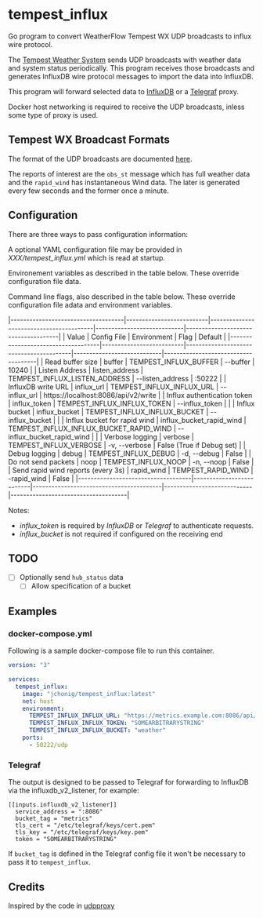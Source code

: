 # tempest_influx

Go program to convert WeatherFlow Tempest WX UDP broadcasts to influx
wire protocol.

The [Tempest Weather
System](https://shop.weatherflow.com/products/tempest) sends UDP
broadcasts with weather data and system status periodically.
This program receives those broadcasts and generates InfluxDB wire
protocol messages to import the data into InfluxDB.

This program will forward selected data to
[InfluxDB](https://www.influxdata.com/) or a
[Telegraf](https://www.influxdata.com/time-series-platform/telegraf/)
proxy.

Docker host networking is required to receive the UDP broadcasts,
inless some type of proxy is used.

## Tempest WX Broadcast Formats

The format of the UDP broadcasts are documented
[here](https://weatherflow.github.io/Tempest/api/udp.html).

The reports of interest are the `obs_st` message which has full
weather data and the `rapid_wind` has instantaneous Wind data.
The later is generated every few seconds and the former once a minute.

## Configuration

There are three ways to pass configuration information:

A optional YAML configuration file may be provided in *XXX/tempest_influx.yml*
which is read at startup.

Environement variables as described in the table below.  These override configuration file data.

Command line flags, also described in the table below.  These override
configuration file adata and environment variables.

|------------------------------------|--------------------------|-----------------------------------------|----------------------------|-------------------------------------|
| Value                              | Config File              | Environment                             | Flag                       | Default                             |
|------------------------------------|--------------------------|-----------------------------------------|----------------------------|-------------------------------------|
| Read buffer size                   | buffer                   | TEMPEST_INFLUX_BUFFER                   | --buffer                   | 10240                               |
| Listen Address                     | listen_address           | TEMPEST_INFLUX_LISTEN_ADDRESS           | --listen_address           | :50222                              |
| InfluxDB write URL                 | influx_url               | TEMPEST_INFLUX_INFLUX_URL               | --influx_url               | https://localhost:8086/api/v2/write |
| Influx authentication token        | influx_token             | TEMPEST_INFLUX_INFLUX_TOKEN             | --influx_token             |                                     |
| Influx bucket                      | influx_bucket            | TEMPEST_INFLUX_INFLUX_BUCKET            | --influx_bucket            |                                     |
| Influx bucket for rapid wind       | influx_bucket_rapid_wind | TEMPEST_INFLUX_INFLUX_BUCKET_RAPID_WIND | --influx_bucket_rapid_wind |                                     |
| Verbose logging                    | verbose                  | TEMPEST_INFLUX_VERBOSE                  | -v, --verbose              | False (True if Debug set)           |
| Debug logging                      | debug                    | TEMPEST_INFLUX_DEBUG                    | -d, --debug                | False                               |
| Do not send packets                | noop                     | TEMPEST_INFLUX_NOOP                     | -n, --noop                 | False                               |
| Send rapid wind reports (every 3s) | rapid_wind               | TEMPEST_RAPID_WIND                      | -rapid_wind                | False                               |
|------------------------------------|--------------------------|-----------------------------------------|----------------------------|-------------------------------------|

Notes:

   + *influx_token* is required by *InfluxDB* or *Telegraf* to authenticate requests.
   + *influx_bucket* is not required if configured on the receiving end

## TODO

 + [ ] Optionally send `hub_status` data
   + [ ] Allow specification of a bucket

## Examples

### docker-compose.yml

Following is a sample docker-compose file to run this container.

```yaml
version: "3"

services:
  tempest_influx:
	image: "jchonig/tempest_influx:latest"
    net: host
	environment:
	  TEMPEST_INFLUX_INFLUX_URL: "https://metrics.example.com:8086/api/v2/write"
      TEMPEST_INFLUX_INFLUX_TOKEN: "SOMEARBITRARYSTRING"
      TEMPEST_INFLUX_INFLUX_BUCKET: "weather"
    ports:
	  - 50222/udp
```

### Telegraf

The output is designed to be passed to Telegraf for forwarding to
InfluxDB via the influxdb_v2_listener, for example:

```
[[inputs.influxdb_v2_listener]]
  service_address = ":8086"
  bucket_tag = "metrics"
  tls_cert = "/etc/telegraf/keys/cert.pem"
  tls_key = "/etc/telegraf/keys/key.pem"
  token = "SOMEARBITRARYSTRING"
```

If `bucket_tag` is defined in the Telegraf config file it won't be
necessary to pass it to `tempest_influx`.

## Credits

Inspired by the code in [udpproxy](https://github.com/Akagi201/udpproxy)
